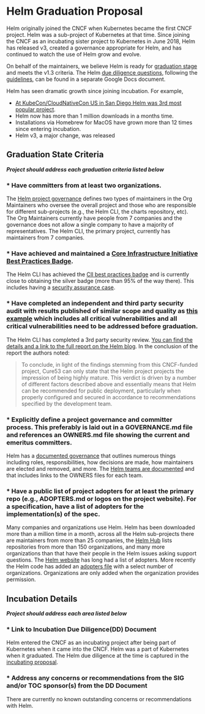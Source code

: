 # Helm Graduation Proposal

Helm originally joined the CNCF when Kubernetes became the first CNCF project. Helm was a sub-project of Kubernetes at that time. Since joining the CNCF as an incubating sister project to Kubernetes in June 2018, Helm has released v3, created a governance appropriate for Helm, and has continued to watch the use of Helm grow and evolve.

On behalf of the maintainers, we believe Helm is ready for [graduation stage](https://github.com/cncf/toc/blob/master/process/graduation_criteria.adoc#graduation-stage) and meets the v1.3 criteria. The Helm [due diligence questions](https://docs.google.com/document/d/1-5ncwLwikeQrAmeVAPuCYlWLYMCw2OmQuouTYCECYFk/edit), following the [guidelines](https://github.com/cncf/toc/blob/master/process/due-diligence-guidelines.md), can be found in a separate Google Docs document.

Helm has seen dramatic growth since joining incubation. For example,

* [At KubeCon/CloudNativeCon US in San Diego Helm was 3rd most popular project](https://www.cncf.io/wp-content/uploads/2020/01/KubeCon_NA_19_Report.pdf).
* Helm now has more than 1 million downloads in a months time.
* Installations via Homebrew for MacOS have grown more than 12 times since entering incubation.
* Helm v3, a major change, was released

## Graduation State Criteria

_**Project should address each graduation criteria listed below**_

### * Have committers from at least two organizations.

The [Helm project governance](https://github.com/helm/community/blob/master/governance/governance.md) defines two types of maintainers in the Org Maintainers who oversee the overall project and those who are responsible for different sub-projects (e.g., the Helm CLI, the charts repository, etc). The Org Maintainers currently have people from 7 companies and the governance does not allow a single company to have a majority of representatives. The Helm CLI, the primary project, currently has maintainers from 7 companies.

### * Have achieved and maintained a [Core Infrastructure Initiative Best Practices Badge](https://bestpractices.coreinfrastructure.org/).

The Helm CLI has achieved the [CII best practices badge](https://bestpractices.coreinfrastructure.org/en/projects/3131) and is currently close to obtaining the silver badge (more than 95% of the way there). This includes having a [security assurance case](https://github.com/helm/community/tree/master/security-assurance-case).

### * Have completed an independent and third party security audit with results published of similar scope and quality as [this example](https://github.com/envoyproxy/envoy#security-audit) which includes all critical vulnerabilities and all critical vulnerabilities need to be addressed before graduation.

The Helm CLI has completed a 3rd party security review. [You can find the details and a link to the full report on the Helm blog](https://helm.sh/blog/2019-11-04-helm-security-audit-results/). In the conclusion of the report the authors noted:

> To conclude, in light of the findings stemming from this CNCF-funded project, Cure53 can only state that the Helm project projects the impression of being highly mature. This verdict is driven by a number of different factors described above and essentially means that Helm can be recommended for public deployment, particularly when properly configured and secured in accordance to recommendations specified by the development team.

### * Explicitly define a project governance and committer process. This preferably is laid out in a GOVERNANCE.md file and references an OWNERS.md file showing the current and emeritus committers.

Helm has a [documented governance](https://github.com/helm/community/blob/master/governance/governance.md) that outlines numerous things including roles, responsibilities, how decisions are made, how maintainers are elected and removed, and more. The [Helm teams are documented](https://github.com/helm/community/blob/master/Teams.md) and that includes links to the OWNERS files for each team.

### * Have a public list of project adopters for at least the primary repo (e.g., ADOPTERS.md or logos on the project website). For a specification, have a list of adopters for the implementation(s) of the spec.

Many companies and organizations use Helm. Helm has been downloaded more than a million time in a month, across all the Helm sub-projects there are maintainers from more than 25 companies, the [Helm Hub](https://hub.helm.sh/charts) lists repositories from more than 150 organizations, and many more organizations than that have their people in the Helm issues asking support questions. The [Helm website](https://helm.sh) has long had a list of adopters. More recently the Helm code has added an [adopters file](https://github.com/helm/helm/blob/master/ADOPTERS.md) with a select number of organizations. Organizations are only added when the organization provides permission.

## Incubation Details

_**Project should address each area listed below**_

### * Link to Incubation Due Diligence(DD) Document

Helm entered the CNCF as an incubating project after being part of Kubernetes when it came into the CNCF. Helm was a part of Kubernetes when it graduated. The Helm due diligence at the time is captured in the [incubating proposal](https://github.com/cncf/toc/blob/master/proposals/incubation/helm.adoc).

### * Address any concerns or recommendations from the SIG and/or TOC sponsor(s) from the DD Document

There are currently no known outstanding concerns or recommendations with Helm.
